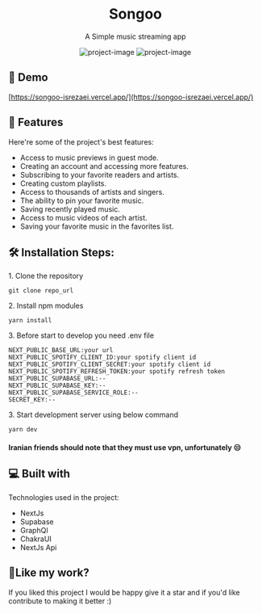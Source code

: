 <h1 align="center" id="title">Songoo</h1>
<p align="center" id="description">A Simple music streaming app</p>
<p align="center">
<img src="https://i.ibb.co/kBm5fGR/Songoo-Previwe-1.png" alt="project-image">
<img src="https://i.ibb.co/qywccYT/Songoo-Previwe-2.png" alt="project-image">
</p>


<h2>🚀 Demo</h2>

[https://songoo-isrezaei.vercel.app/](https://songoo-isrezaei.vercel.app/)

  
  
<h2>🧐 Features</h2>

Here're some of the project's best features:

*   Access to music previews in guest mode.
*   Creating an account and accessing more features.
*   Subscribing to your favorite readers and artists.
*   Creating custom playlists.
*   Access to thousands of artists and singers.
*   The ability to pin your favorite music.
*   Saving recently played music.
*   Access to music videos of each artist.
*   Saving your favorite music in the favorites list.

<h2>🛠️ Installation Steps:</h2>

<p>1. Clone the repository</p>

```
git clone repo_url
```



<p>2. Install npm modules</p>

```
yarn install
```

<p>3. Before start to develop you need .env file</p>

```
NEXT_PUBLIC_BASE_URL:your url
NEXT_PUBLIC_SPOTIFY_CLIENT_ID:your spotify client id
NEXT_PUBLIC_SPOTIFY_CLIENT_SECRET:your spotify client id
NEXT_PUBLIC_SPOTIFY_REFRESH_TOKEN:your spotify refresh token
NEXT_PUBLIC_SUPABASE_URL:--
NEXT_PUBLIC_SUPABASE_KEY:--
NEXT_PUBLIC_SUPABASE_SERVICE_ROLE:--
SECRET_KEY:--
```

<p>3. Start development server using below command</p>

```
yarn dev
```

<h4>Iranian friends should note that they must use vpn, unfortunately 😒</h4>


  
  
<h2>💻 Built with</h2>

Technologies used in the project:

*   NextJs
*   Supabase
*   GraphQl
*   ChakraUI
*   NextJs Api

<h2>💖Like my work?</h2>

If you liked this project I would be happy give it a star and if you'd like contribute to making it better :)


